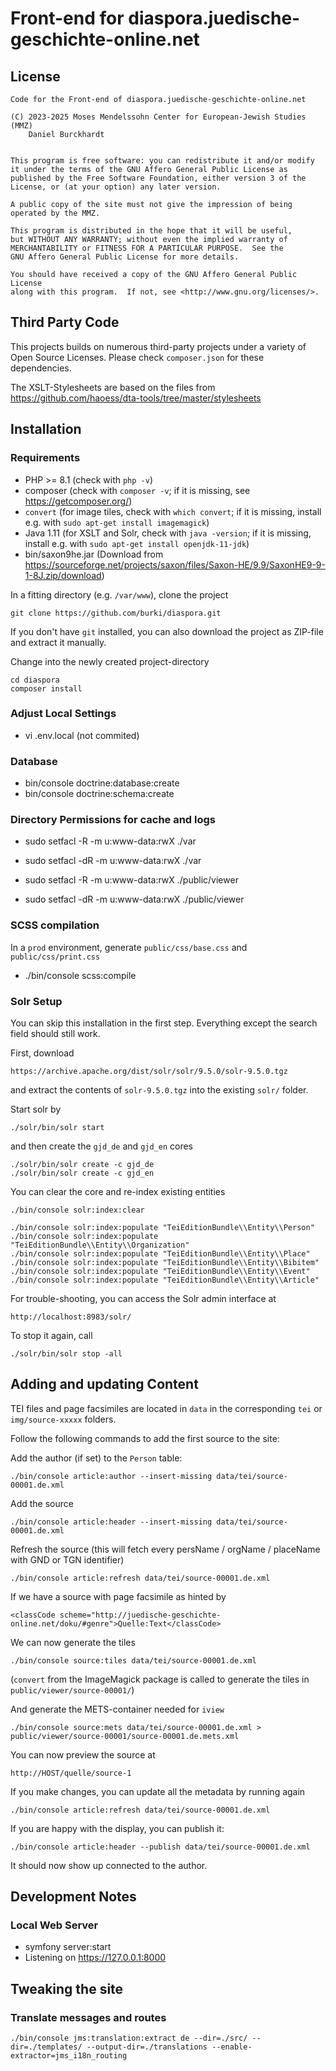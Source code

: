 Front-end for diaspora.juedische-geschichte-online.net
=================================================

License
-------
    Code for the Front-end of diaspora.juedische-geschichte-online.net

    (C) 2023-2025 Moses Mendelssohn Center for European-Jewish Studies (MMZ)
        Daniel Burckhardt


    This program is free software: you can redistribute it and/or modify
    it under the terms of the GNU Affero General Public License as
    published by the Free Software Foundation, either version 3 of the
    License, or (at your option) any later version.

    A public copy of the site must not give the impression of being
    operated by the MMZ.

    This program is distributed in the hope that it will be useful,
    but WITHOUT ANY WARRANTY; without even the implied warranty of
    MERCHANTABILITY or FITNESS FOR A PARTICULAR PURPOSE.  See the
    GNU Affero General Public License for more details.

    You should have received a copy of the GNU Affero General Public License
    along with this program.  If not, see <http://www.gnu.org/licenses/>.

Third Party Code
----------------
This projects builds on numerous third-party projects under a variety of
Open Source Licenses. Please check `composer.json` for these dependencies.

The XSLT-Stylesheets are based on the files from
    https://github.com/haoess/dta-tools/tree/master/stylesheets

Installation
------------
### Requirements

- PHP >= 8.1 (check with `php -v`)
- composer (check with `composer -v`; if it is missing, see https://getcomposer.org/)
- `convert` (for image tiles, check with `which convert`; if it is missing, install e.g. with `sudo apt-get install imagemagick`)
- Java 1.11 (for XSLT and Solr, check with `java -version`; if it is missing, install e.g. with `sudo apt-get install openjdk-11-jdk`)
- bin/saxon9he.jar (Download from https://sourceforge.net/projects/saxon/files/Saxon-HE/9.9/SaxonHE9-9-1-8J.zip/download)

In a fitting directory (e.g. `/var/www`), clone the project

    git clone https://github.com/burki/diaspora.git

If you don't have `git` installed, you can also download the project as ZIP-file
and extract it manually.

Change into the newly created project-directory

    cd diaspora
    composer install

### Adjust Local Settings

- vi .env.local (not commited)

### Database

- bin/console doctrine:database:create
- bin/console doctrine:schema:create

### Directory Permissions for cache and logs

- sudo setfacl -R -m u:www-data:rwX ./var
- sudo setfacl -dR -m u:www-data:rwX ./var

- sudo setfacl -R -m u:www-data:rwX ./public/viewer
- sudo setfacl -dR -m u:www-data:rwX ./public/viewer

### SCSS compilation
In a `prod` environment, generate `public/css/base.css` and `public/css/print.css`

- ./bin/console scss:compile

### Solr Setup
You can skip this installation in the first step. Everything except the
search field should still work.

First, download

    https://archive.apache.org/dist/solr/solr/9.5.0/solr-9.5.0.tgz

and extract the contents of `solr-9.5.0.tgz` into the existing `solr/` folder.

Start solr by

    ./solr/bin/solr start

and then create the `gjd_de` and `gjd_en` cores

    ./solr/bin/solr create -c gjd_de
    ./solr/bin/solr create -c gjd_en

You can clear the core and re-index existing entities

    ./bin/console solr:index:clear

    ./bin/console solr:index:populate "TeiEditionBundle\\Entity\\Person"
    ./bin/console solr:index:populate "TeiEditionBundle\\Entity\\Organization"
    ./bin/console solr:index:populate "TeiEditionBundle\\Entity\\Place"
    ./bin/console solr:index:populate "TeiEditionBundle\\Entity\\Bibitem"
    ./bin/console solr:index:populate "TeiEditionBundle\\Entity\\Event"
    ./bin/console solr:index:populate "TeiEditionBundle\\Entity\\Article"

For trouble-shooting, you can access the Solr admin interface at

    http://localhost:8983/solr/

To stop it again, call

    ./solr/bin/solr stop -all

Adding and updating Content
---------------------------
TEI files and page facsimiles are located in `data` in the
corresponding `tei` or `img/source-xxxxx` folders.

Follow the following commands to add the first source to the site:

Add the author (if set) to the `Person` table:

    ./bin/console article:author --insert-missing data/tei/source-00001.de.xml

Add the source

    ./bin/console article:header --insert-missing data/tei/source-00001.de.xml

Refresh the source (this will fetch every persName / orgName / placeName with GND or TGN identifier)

    ./bin/console article:refresh data/tei/source-00001.de.xml

If we have a source with page facsimile as hinted by

    <classCode scheme="http://juedische-geschichte-online.net/doku/#genre">Quelle:Text</classCode>

We can now generate the tiles

    ./bin/console source:tiles data/tei/source-00001.de.xml

(`convert` from the ImageMagick package is called to generate the tiles in `public/viewer/source-00001/`)

And generate the METS-container needed for `iview`

    ./bin/console source:mets data/tei/source-00001.de.xml > public/viewer/source-00001/source-00001.de.mets.xml

You can now preview the source at

    http://HOST/quelle/source-1

If you make changes, you can update all the metadata by running again

    ./bin/console article:refresh data/tei/source-00001.de.xml

If you are happy with the display, you can publish it:

    ./bin/console article:header --publish data/tei/source-00001.de.xml

It should now show up connected to the author.


Development Notes
-----------------
### Local Web Server

- symfony server:start
- Listening on https://127.0.0.1:8000

Tweaking the site
-----------------
### Translate messages and routes

    ./bin/console jms:translation:extract de --dir=./src/ --dir=./templates/ --output-dir=./translations --enable-extractor=jms_i18n_routing
